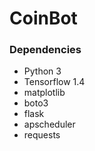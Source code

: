 # CoinBot

### Dependencies
- Python 3
- Tensorflow 1.4
- matplotlib
- boto3
- flask
- apscheduler
- requests
